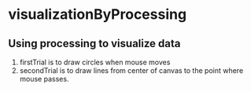 visualizationByProcessing
=========================

Using processing to visualize data
-----------------------------------
1. firstTrial is to draw circles when mouse moves
2. secondTrial is to draw lines from center of canvas to the point where mouse passes.
